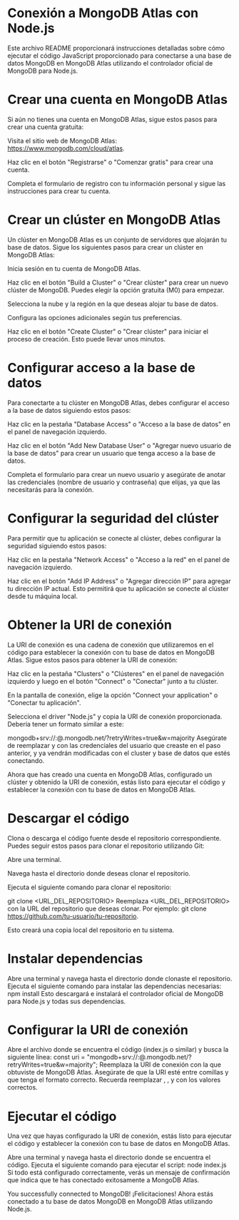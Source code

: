 # Conexión a MongoDB Atlas con Node.js
Este archivo README proporcionará instrucciones detalladas sobre cómo ejecutar el código JavaScript proporcionado para conectarse a una base de datos MongoDB en MongoDB Atlas utilizando el controlador oficial de MongoDB para Node.js.

# Crear una cuenta en MongoDB Atlas
Si aún no tienes una cuenta en MongoDB Atlas, sigue estos pasos para crear una cuenta gratuita:

Visita el sitio web de MongoDB Atlas: https://www.mongodb.com/cloud/atlas.

Haz clic en el botón "Registrarse" o "Comenzar gratis" para crear una cuenta.

Completa el formulario de registro con tu información personal y sigue las instrucciones para crear tu cuenta.

# Crear un clúster en MongoDB Atlas
Un clúster en MongoDB Atlas es un conjunto de servidores que alojarán tu base de datos. Sigue los siguientes pasos para crear un clúster en MongoDB Atlas:

Inicia sesión en tu cuenta de MongoDB Atlas.

Haz clic en el botón "Build a Cluster" o "Crear clúster" para crear un nuevo clúster de MongoDB. Puedes elegir la opción gratuita (M0) para empezar.

Selecciona la nube y la región en la que deseas alojar tu base de datos.

Configura las opciones adicionales según tus preferencias.

Haz clic en el botón "Create Cluster" o "Crear clúster" para iniciar el proceso de creación. Esto puede llevar unos minutos.

# Configurar acceso a la base de datos
Para conectarte a tu clúster en MongoDB Atlas, debes configurar el acceso a la base de datos siguiendo estos pasos:

Haz clic en la pestaña "Database Access" o "Acceso a la base de datos" en el panel de navegación izquierdo.

Haz clic en el botón "Add New Database User" o "Agregar nuevo usuario de la base de datos" para crear un usuario que tenga acceso a la base de datos.

Completa el formulario para crear un nuevo usuario y asegúrate de anotar las credenciales (nombre de usuario y contraseña) que elijas, ya que las necesitarás para la conexión.

# Configurar la seguridad del clúster
Para permitir que tu aplicación se conecte al clúster, debes configurar la seguridad siguiendo estos pasos:

Haz clic en la pestaña "Network Access" o "Acceso a la red" en el panel de navegación izquierdo.

Haz clic en el botón "Add IP Address" o "Agregar dirección IP" para agregar tu dirección IP actual. Esto permitirá que tu aplicación se conecte al clúster desde tu máquina local.

# Obtener la URI de conexión
La URI de conexión es una cadena de conexión que utilizaremos en el código para establecer la conexión con tu base de datos en MongoDB Atlas. Sigue estos pasos para obtener la URI de conexión:

Haz clic en la pestaña "Clusters" o "Clústeres" en el panel de navegación izquierdo y luego en el botón "Connect" o "Conectar" junto a tu clúster.

En la pantalla de conexión, elige la opción "Connect your application" o "Conectar tu aplicación".

Selecciona el driver "Node.js" y copia la URI de conexión proporcionada. Debería tener un formato similar a este:

mongodb+srv://<username>:<password>@<cluster-name>.mongodb.net/<database>?retryWrites=true&w=majority
Asegúrate de reemplazar <username> y <password> con las credenciales del usuario que creaste en el paso anterior, <cluster-name> y <database> ya vendrán modificadas con el cluster y base de datos que estés conectando.

Ahora que has creado una cuenta en MongoDB Atlas, configurado un clúster y obtenido la URI de conexión, estás listo para ejecutar el código y establecer la conexión con tu base de datos en MongoDB Atlas.

# Descargar el código
Clona o descarga el código fuente desde el repositorio correspondiente. Puedes seguir estos pasos para clonar el repositorio utilizando Git:

Abre una terminal.

Navega hasta el directorio donde deseas clonar el repositorio.

Ejecuta el siguiente comando para clonar el repositorio:

git clone <URL_DEL_REPOSITORIO>
Reemplaza <URL_DEL_REPOSITORIO> con la URL del repositorio que deseas clonar. Por ejemplo: git clone https://github.com/tu-usuario/tu-repositorio.

Esto creará una copia local del repositorio en tu sistema.

# Instalar dependencias
Abre una terminal y navega hasta el directorio donde clonaste el repositorio. Ejecuta el siguiente comando para instalar las dependencias necesarias: npm install
Esto descargará e instalará el controlador oficial de MongoDB para Node.js y todas sus dependencias.

# Configurar la URI de conexión
Abre el archivo donde se encuentra el código (index.js o similar) y busca la siguiente línea:
const uri = "mongodb+srv://<username>:<password>@<cluster-name>.mongodb.net/<database>?retryWrites=true&w=majority";
Reemplaza la URI de conexión con la que obtuviste de MongoDB Atlas. Asegúrate de que la URI esté entre comillas y que tenga el formato correcto. Recuerda reemplazar <username>, <password>, <cluster-name> y <database> con los valores correctos.

# Ejecutar el código
Una vez que hayas configurado la URI de conexión, estás listo para ejecutar el código y establecer la conexión con tu base de datos en MongoDB Atlas.

Abre una terminal y navega hasta el directorio donde se encuentra el código. Ejecuta el siguiente comando para ejecutar el script:
node index.js
Si todo está configurado correctamente, verás un mensaje de confirmación que indica que te has conectado exitosamente a MongoDB Atlas.

You successfully connected to MongoDB!
¡Felicitaciones! Ahora estás conectado a tu base de datos MongoDB en MongoDB Atlas utilizando Node.js.